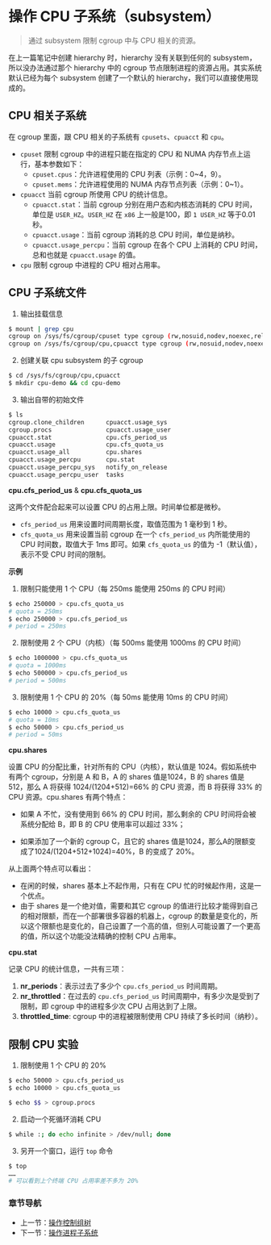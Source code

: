 # 操作 CPU 子系统（subsystem）

> 通过 subsystem 限制 cgroup 中与 CPU 相关的资源。

在上一篇笔记中创建 hierarchy 时，hierarchy 没有关联到任何的 subsystem，所以没办法通过那个 hierarchy 中的 cgroup 节点限制进程的资源占用。其实系统默认已经为每个 subsystem 创建了一个默认的 hierarchy，我们可以直接使用现成的。

## CPU 相关子系统

在 cgroup 里面，跟 CPU 相关的子系统有 `cpusets`、`cpuacct` 和 `cpu`。

- `cpuset` 限制 cgroup 中的进程只能在指定的 CPU 和 NUMA 内存节点上运行，基本参数如下：
    - `cpuset.cpus`：允许进程使用的 CPU 列表（示例：0~4，9）。
    - `cpuset.mems`：允许进程使用的 NUMA 内存节点列表（示例：0~1）。
- `cpuacct` 当前 cgroup 所使用 CPU 的统计信息。
    - `cpuacct.stat`：当前 cgroup 分别在用户态和内核态消耗的 CPU 时间，单位是 `USER_HZ`。`USER_HZ` 在 `x86` 上一般是100，即 `1 USER_HZ` 等于0.01秒。
    - `cpuacct.usage`：当前 cgroup 消耗的总 CPU 时间，单位是纳秒。
    - `cpuacct.usage_percpu`：当前 cgroup 在各个 CPU 上消耗的 CPU 时间，总和也就是 `cpuacct.usage` 的值。
- `cpu` 限制 cgroup 中进程的 CPU 相对占用率。

## CPU 子系统文件

1. 输出挂载信息

```bash
$ mount | grep cpu
cgroup on /sys/fs/cgroup/cpuset type cgroup (rw,nosuid,nodev,noexec,relatime,cpuset)
cgroup on /sys/fs/cgroup/cpu,cpuacct type cgroup (rw,nosuid,nodev,noexec,relatime,cpu,cpuacct)
```

2. 创建关联 cpu subsystem 的子 cgroup

```bash
$ cd /sys/fs/cgroup/cpu,cpuacct
$ mkdir cpu-demo && cd cpu-demo
```

3. 输出自带的初始文件

```bash
$ ls
cgroup.clone_children      cpuacct.usage_sys
cgroup.procs               cpuacct.usage_user
cpuacct.stat               cpu.cfs_period_us
cpuacct.usage              cpu.cfs_quota_us
cpuacct.usage_all          cpu.shares
cpuacct.usage_percpu       cpu.stat
cpuacct.usage_percpu_sys   notify_on_release
cpuacct.usage_percpu_user  tasks
```

**cpu.cfs_period_us** & **cpu.cfs_quota_us**

这两个文件配合起来可以设置 CPU 的占用上限。时间单位都是微秒。

- `cfs_period_us` 用来设置时间周期长度，取值范围为 1 毫秒到 1 秒。
- `cfs_quota_us` 用来设置当前 cgroup 在一个 `cfs_period_us` 内所能使用的 CPU 时间数，取值大于 1ms 即可。如果 `cfs_quota_us` 的值为 -1（默认值），表示不受 CPU 时间的限制。

**示例**

1. 限制只能使用 1 个 CPU（每 250ms 能使用 250ms 的 CPU 时间）

```bash
$ echo 250000 > cpu.cfs_quota_us 
# quota = 250ms 
$ echo 250000 > cpu.cfs_period_us 
# period = 250ms 
```

2. 限制使用 2 个 CPU（内核）（每 500ms 能使用 1000ms 的 CPU 时间）

```bash
$ echo 1000000 > cpu.cfs_quota_us 
# quota = 1000ms 
$ echo 500000 > cpu.cfs_period_us 
# period = 500ms 
```

3. 限制使用 1 个 CPU 的 20%（每 50ms 能使用 10ms 的 CPU 时间）

```bash
$ echo 10000 > cpu.cfs_quota_us 
# quota = 10ms 
$ echo 50000 > cpu.cfs_period_us 
# period = 50ms 
```

**cpu.shares**

设置 CPU 的分配比重，针对所有的 CPU（内核），默认值是 1024。假如系统中有两个 cgroup，分别是 A 和 B，A 的 shares 值是1024，B 的 shares 值是512，那么 A 将获得 1024/(1204+512)=66% 的 CPU 资源，而 B 将获得 33% 的 CPU 资源。cpu.shares 有两个特点：

- 如果 A 不忙，没有使用到 66% 的 CPU 时间，那么剩余的 CPU 时间将会被系统分配给 B，即 B 的 CPU 使用率可以超过 33%；

- 如果添加了一个新的 cgroup C，且它的 shares 值是1024，那么A的限额变成了1024/(1204+512+1024)=40%，B 的变成了 20%。

从上面两个特点可以看出：

- 在闲的时候，shares 基本上不起作用，只有在 CPU 忙的时候起作用，这是一个优点。
- 由于 shares 是一个绝对值，需要和其它 cgroup 的值进行比较才能得到自己的相对限额，而在一个部署很多容器的机器上，cgroup 的数量是变化的，所以这个限额也是变化的，自己设置了一个高的值，但别人可能设置了一个更高的值，所以这个功能没法精确的控制 CPU 占用率。

**cpu.stat** 

记录 CPU 的统计信息，一共有三项：

1. **nr_periods**：表示过去了多少个 `cpu.cfs_period_us` 时间周期。
2.  **nr_throttled**：在过去的 `cpu.cfs_period_us` 时间周期中，有多少次是受到了限制，即 cgroup 中的进程多少次 CPU 占用达到了上限。
3. **throttled_time**: cgroup 中的进程被限制使用 CPU 持续了多长时间（纳秒）。

## 限制 CPU 实验

1. 限制使用 1 个 CPU 的 20%

```bash
$ echo 50000 > cpu.cfs_period_us
$ echo 10000 > cpu.cfs_quota_us

$ echo $$ > cgroup.procs
```

2. 启动一个死循环消耗 CPU

```bash
$ while :; do echo infinite > /dev/null; done
```

3. 另开一个窗口，运行 `top` 命令

```bash
$ top
……
# 可以看到上个终端 CPU 占用率差不多为 20%
```

### 章节导航

- 上一节：[操作控制组树](操作控制组树.md)
- 下一节：[操作进程子系统](操作进程子系统.md)
